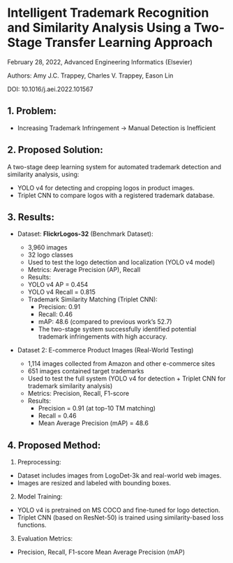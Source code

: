 # Intelligent Trademark Recognition and Similarity Analysis Using a Two-Stage Transfer Learning Approach
February 28, 2022, Advanced Engineering Informatics (Elsevier)

Authors: Amy J.C. Trappey, Charles V. Trappey, Eason Lin

DOI: 10.1016/j.aei.2022.101567

## 1. Problem:

- Increasing Trademark Infringement -> Manual Detection is Inefficient

## 2. Proposed Solution:

A two-stage deep learning system for automated trademark detection and similarity analysis, using:

- YOLO v4 for detecting and cropping logos in product images.
- Triplet CNN to compare logos with a registered trademark database.

## 3. Results:

- Dataset: **FlickrLogos-32** (Benchmark Dataset):
  - 3,960 images
  - 32 logo classes
  - Used to test the logo detection and localization (YOLO v4 model)
  - Metrics: Average Precision (AP), Recall
  - Results:
  - YOLO v4 AP = 0.454
  - YOLO v4 Recall = 0.815
  - Trademark Similarity Matching (Triplet CNN):
    - Precision: 0.91
    - Recall: 0.46
    - mAP: 48.6 (compared to previous work’s 52.7)
    - The two-stage system successfully identified potential trademark infringements with high accuracy.

- Dataset 2: E-commerce Product Images (Real-World Testing)
  - 1,114 images collected from Amazon and other e-commerce sites
  - 651 images contained target trademarks
  - Used to test the full system (YOLO v4 for detection + Triplet CNN for trademark similarity analysis)
  - Metrics: Precision, Recall, F1-score
  - Results:
    - Precision = 0.91 (at top-10 TM matching)
    - Recall = 0.46
    - Mean Average Precision (mAP) = 48.6

## 4. Proposed Method:

1. Preprocessing:
- Dataset includes images from LogoDet-3k and real-world web images.
- Images are resized and labeled with bounding boxes.

2. Model Training:
- YOLO v4 is pretrained on MS COCO and fine-tuned for logo detection.
- Triplet CNN (based on ResNet-50) is trained using similarity-based loss functions.

3. Evaluation Metrics:
- Precision, Recall, F1-score
Mean Average Precision (mAP)



